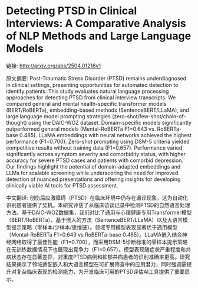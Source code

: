 # Detecting PTSD in Clinical Interviews: A Comparative Analysis of NLP Methods and Large Language Models

链接: http://arxiv.org/abs/2504.01216v1

原文摘要:
Post-Traumatic Stress Disorder (PTSD) remains underdiagnosed in clinical
settings, presenting opportunities for automated detection to identify
patients. This study evaluates natural language processing approaches for
detecting PTSD from clinical interview transcripts. We compared general and
mental health-specific transformer models (BERT/RoBERTa), embedding-based
methods (SentenceBERT/LLaMA), and large language model prompting strategies
(zero-shot/few-shot/chain-of-thought) using the DAIC-WOZ dataset.
Domain-specific models significantly outperformed general models
(Mental-RoBERTa F1=0.643 vs. RoBERTa-base 0.485). LLaMA embeddings with neural
networks achieved the highest performance (F1=0.700). Zero-shot prompting using
DSM-5 criteria yielded competitive results without training data (F1=0.657).
Performance varied significantly across symptom severity and comorbidity
status, with higher accuracy for severe PTSD cases and patients with comorbid
depression. Our findings highlight the potential of domain-adapted embeddings
and LLMs for scalable screening while underscoring the need for improved
detection of nuanced presentations and offering insights for developing
clinically viable AI tools for PTSD assessment.

中文翻译:
创伤后应激障碍（PTSD）在临床环境中仍存在漏诊现象，这为自动化识别患者提供了契机。本研究评估了从临床访谈记录中检测PTSD的自然语言处理方法。基于DAIC-WOZ数据集，我们对比了通用与心理健康专用Transformer模型（BERT/RoBERTa）、基于嵌入的方法（SentenceBERT/LLaMA）以及大语言模型提示策略（零样本/少样本/思维链）。领域专用模型表现显著优于通用模型（Mental-RoBERTa F1=0.643 vs RoBERTa-base 0.485）。LLaMA嵌入结合神经网络取得了最佳性能（F1=0.700），而采用DSM-5诊断标准的零样本提示策略在无训练数据情况下也展现出竞争力（F1=0.657）。模型表现随症状严重程度和共病状态存在显著差异，对重度PTSD病例和抑郁共病患者的识别准确率更高。研究结果揭示了领域适配嵌入和大语言模型在可扩展筛查中的应用潜力，同时强调需提升对复杂临床表现的检测能力，为开发临床可用的PTSD评估AI工具提供了重要启示。
